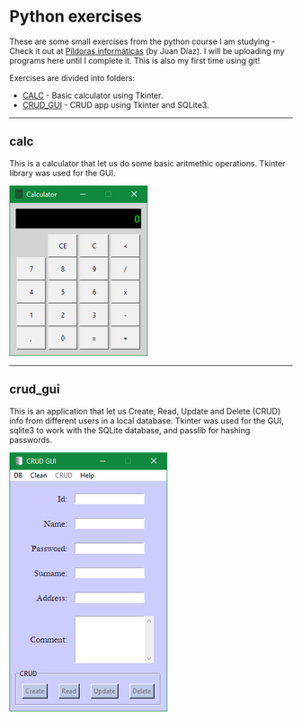 # Python exercises

These are some small exercises from the python course I am studying - Check it out at [Píldoras informáticas][pycurso] (by Juan Díaz). I will be uploading my programs here until I complete it. This is also my first time using git!

Exercises are divided into folders:
- [CALC](#calc) - Basic calculator using Tkinter.
- [CRUD_GUI](#crud_gui) - CRUD app using Tkinter and SQLite3.

---

## calc
This is a calculator that let us do some basic aritmethic operations. Tkinter library was used for the GUI.

![calc][imgcalc]

---

## crud_gui
This is an application that let us Create, Read, Update and Delete (CRUD) info from different users in a local database. Tkinter was used for the GUI, sqlite3 to work with the SQLite database, and passlib for hashing passwords.

![crud_gui][imgcrud_gui]

[pycurso]: https://www.youtube.com/playlist?list=PLU8oAlHdN5BlvPxziopYZRd55pdqFwkeS
[imgcalc]: media/calc.png
[imgcrud_gui]: media/crud-gui.png
